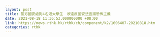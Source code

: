 ```yaml
---
layout: post
title: 警方國安處拘4名港大學生　涉違反國安法宣揚恐怖主義
date: 2021-08-18 11:36:53.000000000 +08:00
link: https://news.rthk.hk/rthk/ch/component/k2/1606407-20210818.htm
categories: rthk
---
```



